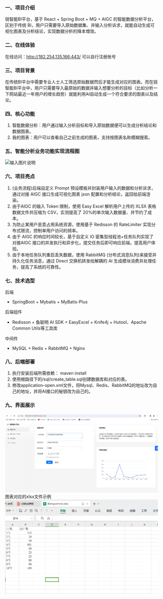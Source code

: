 ### 一、项目介绍
锐智能BI平台，基于 React + Spring Boot + MQ + AIGC 的智能数据分析平台，区别于传统 BI，用户只需要导入原始数据集、并输入分析诉求，就能自动生成可视化图表及分析结论，实现数据分析的降本增效。
### 二、在线体验
在线访问：http://182.254.135.166:443/ 可以自行注册账号
### 三、项目背景
在传统BI平台中需要专业人士人工筛选原始数据然后才能生成对应的图表。而在锐智能BI平台中，用户只需要导入最原始的数据并输入想要分析的目标（比如分析一下网站最近一年用户的增长趋势）就能利用AI自动生成一个符合要求的图表以及结论。
### 四、核心功能
1. 智能数据分析：用户通过输入分析目标和导入原始数据便可以生成分析结论和数据图表。
2. 我的图表：用户可以查看自己之前生成的图表，支持按图表名称模糊搜索。
### 五、智能分析业务功能实现流程图
![输入图片说明](https://foruda.gitee.com/images/1699933590044117728/0a520305_12276829.jpeg "智能BI平台分析流程.jpg")
### 六、项目亮点
1. (业务流程)后端自定义 Prompt 预设模板并封装用户输入的数据和分析诉求，通过对接 AIGC 接口生成可视化图表 json 配置和分析结论，返回给前端渲染。
2. 由于AIGC 的输入 Token 限制，使用 Easy Excel 解析用户上传的 XLSX 表格数据文件并压缩为 CSV，实测提高了 20%的单次输入数据量、并节约了成本。
3. 为防止某用户恶意占用系统资源，使用基于 Redisson 的 RateLimiter 实现分布式限流，控制单用户访问的频率。
4. 由于 AIGC 的响应时间较长，基于自定义 IO 密集型线程池+任务队列实现了 对接AIGC 接口的并发执行和异步化，提交任务后即可响应前端，提高用户体验。
5. 由于本地任务队列重启丢失数据，使用 RabbitMQ (分布式消息队列)来接受并持久化任务消息，通过 Direct 交换机转发给解耦的 AI 生成模块消费并处理任务，提高了系统的可靠性。
### 七、技术选型
后端
- SpringBoot + Mybatis + MyBatis-Plus

后端组件
- Redisson + 鱼聪明 AI SDK + EasyExcel + Knife4j + Hutool、Apache Common Utils等工具库 

中间件
- MySQL + Redis + RabbitMQ + Nginx
### 八、后端部署
1. 执行安装后端所需依赖： maven install
2. 使用根路径下的/sql/create_table.sql创建数据库和对应的表。
3. 修改application-open.xml文件，将Mysql、Redis、RabbitMQ的地址改为自己的地址，并将AI接口的秘钥改为自己的。
### 九、界面展示
![输入图片说明](readme/image/6a878125f352f696adcb1db88587683.png)
图表对应的xlsx文件示例
![输入图片说明](readme/image/%E5%9B%BE%E7%89%87.png)

